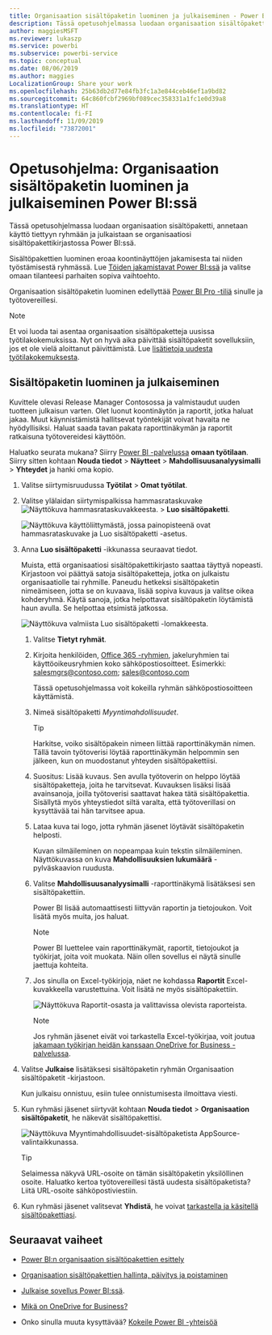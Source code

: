 ```yaml
---
title: Organisaation sisältöpaketin luominen ja julkaiseminen - Power BI
description: Tässä opetusohjelmassa luodaan organisaation sisältöpaketti, rajoitetaan käyttö tiettyyn ryhmään ja julkaistaan se organisaatiosi sisältöpakettikirjastossa Power BI:ssä.
author: maggiesMSFT
ms.reviewer: lukaszp
ms.service: powerbi
ms.subservice: powerbi-service
ms.topic: conceptual
ms.date: 08/06/2019
ms.author: maggies
LocalizationGroup: Share your work
ms.openlocfilehash: 25b63db2d77e84fb3fc1a3e844ceb46ef1a9bd82
ms.sourcegitcommit: 64c860fcbf2969bf089cec358331a1fc1e0d39a8
ms.translationtype: HT
ms.contentlocale: fi-FI
ms.lasthandoff: 11/09/2019
ms.locfileid: "73872001"
---
```

# <a name="tutorial-create-and-publish-a-power-bi-organizational-content-pack"></a>Opetusohjelma: Organisaation sisältöpaketin luominen ja julkaiseminen Power BI:ssä

Tässä opetusohjelmassa luodaan organisaation sisältöpaketti, annetaan käyttö tiettyyn ryhmään ja julkaistaan se organisaatiosi sisältöpakettikirjastossa Power BI:ssä.

Sisältöpakettien luominen eroaa koontinäyttöjen jakamisesta tai niiden työstämisestä ryhmässä. Lue [Töiden jakamistavat Power BI:ssä](service-how-to-collaborate-distribute-dashboards-reports.md) ja valitse omaan tilanteesi parhaiten sopiva vaihtoehto.

Organisaation sisältöpaketin luominen edellyttää [Power BI Pro -tiliä](https://powerbi.microsoft.com/pricing) sinulle ja työtovereillesi.

> [!NOTE]
> Et voi luoda tai asentaa organisaation sisältöpaketteja uusissa työtilakokemuksissa. Nyt on hyvä aika päivittää sisältöpaketit sovelluksiin, jos et ole vielä aloittanut päivittämistä. Lue [lisätietoja uudesta työtilakokemuksesta](service-create-the-new-workspaces.md).

## <a name="create-and-publish-a-content-pack"></a>Sisältöpaketin luominen ja julkaiseminen

Kuvittele olevasi Release Manager Contosossa ja valmistaudut uuden tuotteen julkaisun varten.  Olet luonut koontinäytön ja raportit, jotka haluat jakaa. Muut käynnistämistä hallitsevat työntekijät voivat havaita ne hyödyllisiksi. Haluat saada tavan pakata raporttinäkymän ja raportit ratkaisuna työtovereidesi käyttöön.

Haluatko seurata mukana? Siirry [Power BI -palvelussa](https://powerbi.com) **omaan työtilaan**. Siirry sitten kohtaan **Nouda tiedot** > **Näytteet** > **Mahdollisuusanalyysimalli**  > **Yhteydet** ja hanki oma kopio.

1. Valitse siirtymisruudussa **Työtilat** > **Omat työtilat**.

1. Valitse ylälaidan siirtymispalkissa hammasrataskuvake ![Näyttökuva hammasrataskuvakkeesta.](media/service-organizational-content-pack-create-and-publish/cog.png) > **Luo sisältöpaketti**.

   ![Näyttökuva käyttöliittymästä, jossa painopisteenä ovat hammasrataskuvake ja Luo sisältöpaketti -asetus.](media/service-organizational-content-pack-create-and-publish/pbi_create_contpk.png)

1. Anna **Luo sisältöpaketti** -ikkunassa seuraavat tiedot.  

   Muista, että organisaatiosi sisältöpakettikirjasto saattaa täyttyä nopeasti. Kirjastoon voi päättyä satoja sisältöpaketteja, jotka on julkaistu organisaatiolle tai ryhmille. Paneudu hetkeksi sisältöpaketin nimeämiseen, jotta se on kuvaava, lisää sopiva kuvaus ja valitse oikea kohderyhmä.  Käytä sanoja, jotka helpottavat sisältöpaketin löytämistä haun avulla. Se helpottaa etsimistä jatkossa.

      ![Näyttökuva valmiista Luo sisältöpaketti -lomakkeesta.](media/service-organizational-content-pack-create-and-publish/cpwindow.png)

    1. Valitse **Tietyt ryhmät**.

    1. Kirjoita henkilöiden, [Office 365 -ryhmien](https://support.office.com/article/Create-a-group-in-Office-365-7124dc4c-1de9-40d4-b096-e8add19209e9), jakeluryhmien tai käyttöoikeusryhmien koko sähköpostiosoitteet. Esimerkki: salesmgrs@contoso.com; sales@contoso.com

        Tässä opetusohjelmassa voit kokeilla ryhmän sähköpostiosoitteen käyttämistä.

    1. Nimeä sisältöpaketti *Myyntimahdollisuudet*.

        > [!TIP]
        > Harkitse, voiko sisältöpakein nimeen liittää raporttinäkymän nimen. Tällä tavoin työtoverisi löytää raporttinäkymän helpommin sen jälkeen, kun on muodostanut yhteyden sisältöpakettiisi.

    1. Suositus: Lisää kuvaus. Sen avulla työtoverin on helppo löytää sisältöpaketteja, joita he tarvitsevat. Kuvauksen lisäksi lisää avainsanoja, joilla työtoverisi saattavat hakea tätä sisältöpakettia. Sisällytä myös yhteystiedot siltä varalta, että työtoverillasi on kysyttävää tai hän tarvitsee apua.

    1. Lataa kuva tai logo, jotta ryhmän jäsenet löytävät sisältöpaketin helposti.

        Kuvan silmäileminen on nopeampaa kuin tekstin silmäileminen. Näyttökuvassa on kuva **Mahdollisuuksien lukumäärä** -pylväskaavion ruudusta.

    1. Valitse **Mahdollisuusanalyysimalli** -raporttinäkymä lisätäksesi sen sisältöpakettiin.

        Power BI lisää automaattisesti liittyvän raportin ja tietojoukon. Voit lisätä myös muita, jos haluat.

       > [!NOTE]
       > Power BI luettelee vain raporttinäkymät, raportit, tietojoukot ja työkirjat, joita voit muokata. Näin ollen sovellus ei näytä sinulle jaettuja kohteita.

   1. Jos sinulla on Excel-työkirjoja, näet ne kohdassa **Raportit** Excel-kuvakkeella varustettuina. Voit lisätä ne myös sisältöpakettiin.

      ![Näyttökuva Raportit-osasta ja valittavissa olevista raporteista.](media/service-organizational-content-pack-create-and-publish/pbi_orgcontpkexcel.png)

      > [!NOTE]
      > Jos ryhmän jäsenet eivät voi tarkastella Excel-työkirjaa, voit joutua [jakamaan työkirjan heidän kanssaan OneDrive for Business -palvelussa](https://support.office.com/article/Share-documents-or-folders-in-Office-365-1fe37332-0f9a-4719-970e-d2578da4941c).

1. Valitse **Julkaise** lisätäksesi sisältöpaketin ryhmän Organisaation sisältöpaketit -kirjastoon.  

   Kun julkaisu onnistuu, esiin tulee onnistumisesta ilmoittava viesti.

1. Kun ryhmäsi jäsenet siirtyvät kohtaan **Nouda tiedot** > **Organisaation sisältöpaketit**, he näkevät sisältöpakettisi.

   ![Näyttökuva Myyntimahdollisuudet-sisältöpaketista AppSource-valintaikkunassa.](media/service-organizational-content-pack-create-and-publish/powerbi-find-content-pack-organization.png)

   > [!TIP]
   > Selaimessa näkyvä URL-osoite on tämän sisältöpaketin yksilöllinen osoite.  Haluatko kertoa työtovereillesi tästä uudesta sisältöpaketista?  Liitä URL-osoite sähköpostiviestiin.

1. Kun ryhmäsi jäsenet valitsevat **Yhdistä**, he voivat [tarkastella ja käsitellä sisältöpakettiasi](service-organizational-content-pack-copy-refresh-access.md).

## <a name="next-steps"></a>Seuraavat vaiheet

* [Power BI:n organisaation sisältöpakettien esittely](service-organizational-content-pack-introduction.md)

* [Organisaation sisältöpakettien hallinta, päivitys ja poistaminen](service-organizational-content-pack-manage-update-delete.md)

* [Julkaise sovellus Power BI:ssä](service-create-distribute-apps.md).

* [Mikä on OneDrive for Business?](https://support.office.com/article/What-is-OneDrive-for-Business-187f90af-056f-47c0-9656-cc0ddca7fdc2)

* Onko sinulla muuta kysyttävää? [Kokeile Power BI -yhteisöä](https://community.powerbi.com/)
